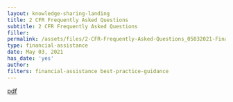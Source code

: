 ```yaml
---
layout: knowledge-sharing-landing
title: 2 CFR Frequently Asked Questions
subtitle: 2 CFR Frequently Asked Questions
filler: 
permalink: /assets/files/2-CFR-Frequently-Asked-Questions_05032021-Final.pdf
type: financial-assistance 
date: May 03, 2021
has_date: 'yes'
author:  
filters: financial-assistance best-practice-guidance
---
```


<a href="{{ site.baseurl }}//assets/files/2-CFR-Frequently-Asked-Questions_05032021-Final.pdfe">pdf</a>
